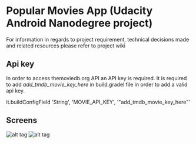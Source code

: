 
# Popular Movies App (Udacity Android Nanodegree project)
For information in regards to project requirement, technical decisions made and related resources please refer to
project wiki

## Api key
In order to access themoviedb.org API an API key is required. It is required to add *add_tmdb_movie_key_here* in build.gradel file in order to add a valid api key. 

 it.buildConfigField 'String', 'MOVIE_API_KEY', '"add_tmdb_movie_key_here"'
 
 Screens
 ---------
 ![alt tag](https://www.dropbox.com/s/yykw051snzja1ez/movie_home.png "Home Page")
 ![alt tag](https://www.dropbox.com/home?preview=movie_details.png "Details Page")
